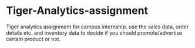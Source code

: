 # Tiger-Analytics-assignment
Tiger analytics assignment for campus internship.
use the sales data, order details etc. and inventory data to decide 
if you should promote/advertise certain product or not.

